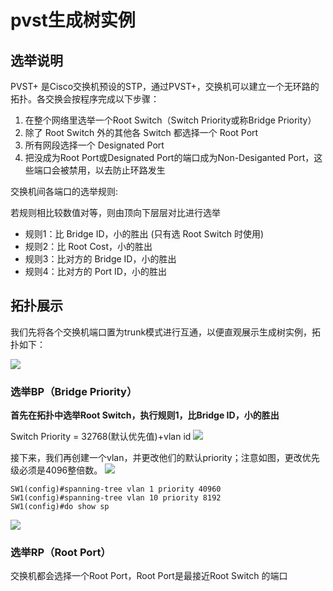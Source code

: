 # pvst生成树实例

## 选举说明

PVST+ 是Cisco交换机预设的STP，通过PVST+，交换机可以建立一个无环路的拓扑。各交换会按程序完成以下步骤：

1. 在整个网络里选举一个Root Switch（Switch Priority或称Bridge Priority）
2. 除了 Root Switch 外的其他各 Switch 都选择一个 Root Port
3. 所有网段选择一个 Designated Port
4. 把没成为Root Port或Designated Port的端口成为Non-Desiganted Port，这些端口会被禁用，以去防止环路发生

交换机间各端口的选举规则:

若规则相比较数值对等，则由顶向下层层对比进行选举

* 规则1：比 Bridge ID，小的胜出 (只有选 Root Switch 时使用)
* 规则2：比 Root Cost，小的胜出
* 规则3：比对方的 Bridge ID，小的胜出
* 规则4：比对方的 Port ID，小的胜出

## 拓扑展示

我们先将各个交换机端口置为trunk模式进行互通，以便直观展示生成树实例，拓扑如下：

![](https://i.postimg.cc/ZKC1Nyj2/Snipaste-2019-11-08-20-57-25.png)

### 选举BP（Bridge Priority）

**首先在拓扑中选举Root Switch，执行规则1，比Bridge ID，小的胜出**

Switch Priority = 32768(默认优先值)+vlan id
![](https://i.postimg.cc/Qd00hcBV/Snipaste-2019-11-08-21-19-12.png)
 
接下来，我们再创建一个vlan，并更改他们的默认priority；注意如图，更改优先级必须是4096整倍数。
![](https://i.postimg.cc/Sxk9rGLR/45-46.png)

```
SW1(config)#spanning-tree vlan 1 priority 40960
SW1(config)#spanning-tree vlan 10 priority 8192
SW1(config)#do show sp
```

![](https://i.postimg.cc/pLYsJHrF/07-17.png)

### 选举RP（Root Port）

交换机都会选择一个Root Port，Root Port是最接近Root Switch 的端口

![]()
